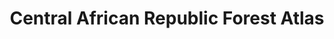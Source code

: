 ---
title: 'Central African Republic Forest Atlas'
slug: 'central-african-republic-forest-atlas'
thumbnail: '/assets/images/gallery/'
published: true
categories: [gallery]
content: 'View an interactive map with land-use data for the Central African Republic.'
href: 'http://caf.forest-atlas.org'
href_target: '_blank'
href_text: 'Launch App'
href_class: 'btn green medium mobile-friendly'
source: 'World Resources Institute and Ministry of Water, Forests, Hunting, and Fishing of the Central African Republic'
filters: 'africa, data, global-forest-watch, maps, map-builder'
---